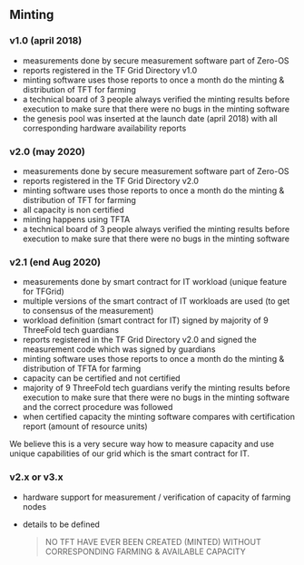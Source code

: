 ## Minting 

### v1.0 (april 2018)

- measurements done by secure measurement software part of Zero-OS
- reports registered in the TF Grid Directory v1.0
- minting software uses those reports to once a month do the minting & distribution of TFT for farming
- a technical board of 3 people always verified the minting results before execution to make sure that there were no bugs in the minting software
- the genesis pool was inserted at the launch date (april 2018) with all corresponding hardware availability reports
 
 ### v2.0 (may 2020)
 
- measurements done by secure measurement software part of Zero-OS
- reports registered in the TF Grid Directory v2.0 
- minting software uses those reports to once a month do the minting & distribution of TFT for farming
- all capacity is non certified
- minting happens using TFTA
- a technical board of 3 people always verified the minting results before execution to make sure that there were no bugs in the minting software
 
 ### v2.1 (end Aug 2020)
 
- measurements done by smart contract for IT workload (unique feature for TFGrid)
- multiple versions of the smart contract of IT workloads are used (to get to consensus of the measurement)
- workload definition (smart contract for IT) signed by majority of 9 ThreeFold tech guardians
- reports registered in the TF Grid Directory v2.0 and signed the measurement code which was signed by guardians
- minting software uses those reports to once a month do the minting & distribution of TFTA for farming
- capacity can be certified and not certified
- majority of 9 ThreeFold tech guardians verify the minting results before execution to make sure that there were no bugs in the minting software and the correct procedure was followed
- when certified capacity the minting software compares with certification report (amount of resource units)

We believe this is a very secure way how to measure capacity and use unique capabilities of our grid which is the smart contract for IT. 

### v2.x or v3.x 

- hardware support for measurement / verification of capacity of farming nodes
- details to be defined
 
  > NO TFT HAVE EVER BEEN CREATED (MINTED) WITHOUT CORRESPONDING FARMING & AVAILABLE CAPACITY
